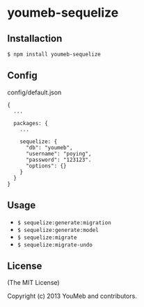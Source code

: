 youmeb-sequelize
================

## Installaction

    $ npm install youmeb-sequelize

## Config

config/default.json

    {
      ...

      packages: {
        ...

        sequelize: {
          "db": "youmeb",
          "username": "poying",
          "password": "123123".
          "options": {}
        }
      }
    }

## Usage

* `$ sequelize:generate:migration`
* `$ sequelize:generate:model`
* `$ sequelize:migrate`
* `$ sequelize:migrate-undo`

## License

(The MIT License)

Copyright (c) 2013 YouMeb and contributors.
